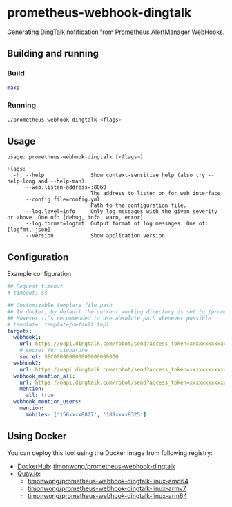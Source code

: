 # prometheus-webhook-dingtalk

Generating [DingTalk] notification from [Prometheus] [AlertManager] WebHooks.

## Building and running

### Build

```bash
make
```

### Running

```bash
./prometheus-webhook-dingtalk <flags>
```

## Usage

```
usage: prometheus-webhook-dingtalk [<flags>]

Flags:
  -h, --help               Show context-sensitive help (also try --help-long and --help-man).
      --web.listen-address=:8060
                           The address to listen on for web interface.
      --config.file=config.yml
                           Path to the configuration file.
      --log.level=info     Only log messages with the given severity or above. One of: [debug, info, warn, error]
      --log.format=logfmt  Output format of log messages. One of: [logfmt, json]
      --version            Show application version.

```

## Configuration

Example configuration

```yaml
## Request timeout
# timeout: 5s

## Customizable template file path
## In docker, by default the current working directory is set to /prometheus-webhook-dingtalk
## However it's recommended to use absolute path whenever possible
# template: template/default.tmpl
targets:
  webhook1:
    url: https://oapi.dingtalk.com/robot/send?access_token=xxxxxxxxxxxx
    # secret for signature
    secret: SEC000000000000000000000
  webhook2:
    url: https://oapi.dingtalk.com/robot/send?access_token=xxxxxxxxxxxx
  webhook_mention_all:
    url: https://oapi.dingtalk.com/robot/send?access_token=xxxxxxxxxxxx
    mention:
      all: true
  webhook_mention_users:
    mention:
      mobiles: ['156xxxx8827', '189xxxx8325']
```

## Using Docker

You can deploy this tool using the Docker image from following registry:

* [DockerHub]\: [timonwong/prometheus-webhook-dingtalk](https://hub.docker.com/r/timonwong/prometheus-webhook-dingtalk)
* [Quay.io]\:
  * [timonwong/prometheus-webhook-dingtalk-linux-amd64](https://quay.io/repository/timonwong/prometheus-webhook-dingtalk-linux-amd64)
  * [timonwong/prometheus-webhook-dingtalk-linux-armv7](https://quay.io/repository/timonwong/prometheus-webhook-dingtalk-linux-armv7)
  * [timonwong/prometheus-webhook-dingtalk-linux-arm64](https://quay.io/repository/timonwong/prometheus-webhook-dingtalk-linux-arm64)

[Prometheus]: https://prometheus.io
[AlertManager]: https://github.com/prometheus/alertmanager
[DingTalk]: https://www.dingtalk.com
[DockerHub]: https://hub.docker.com
[Quay.io]: https://quay.io
